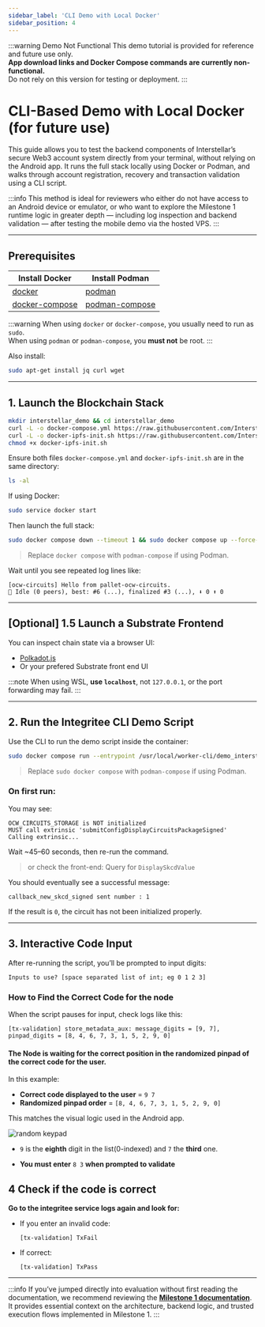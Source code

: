 ```yaml
---
sidebar_label: 'CLI Demo with Local Docker'
sidebar_position: 4
---
```


:::warning Demo Not Functional
This demo tutorial is provided for reference and future use only.  
**App download links and Docker Compose commands are currently non-functional.**  
Do not rely on this version for testing or deployment.
:::


# CLI-Based Demo with Local Docker (for future use)

This guide allows you to test the backend components of Interstellar’s secure Web3 account system directly from your terminal, without relying on the Android app. It runs the full stack locally using Docker or Podman, and walks through account registration, recovery and transaction validation using a CLI script.


:::info
This method is ideal for reviewers who either do not have access to an Android device or emulator, or who want to explore the Milestone 1 runtime logic in greater depth — including log inspection and backend validation — after testing the mobile demo via the hosted VPS.
:::


---

## Prerequisites

| Install Docker | Install Podman |
| -------------- | -------------- |
| [docker](https://docs.docker.com/engine/install/) | [podman](https://podman.io/getting-started/installation.html) |
| [docker-compose](https://docs.docker.com/compose/install/) | [podman-compose](https://github.com/containers/podman-compose#podman-compose) |

:::warning
When using `docker` or `docker-compose`, you usually need to run as `sudo`.  
When using `podman` or `podman-compose`, you **must not** be root.
:::

Also install:
```bash
sudo apt-get install jq curl wget
```

---

## 1. Launch the Blockchain Stack

```bash
mkdir interstellar_demo && cd interstellar_demo
curl -L -o docker-compose.yml https://raw.githubusercontent.com/Interstellar-Network/containers/refs/heads/add-compose/docker-compose.yml
curl -L -o docker-ipfs-init.sh https://raw.githubusercontent.com/Interstellar-Network/containers/refs/heads/add-compose/docker-ipfs-init.sh
chmod +x docker-ipfs-init.sh
```
Ensure both files `docker-compose.yml` and `docker-ipfs-init.sh` are in the same directory:

```bash
ls -al
```

If using Docker:
```bash
sudo service docker start
```

Then launch the full stack:

```bash
sudo docker compose down --timeout 1 && sudo docker compose up --force-recreate
```

> Replace `docker compose` with `podman-compose` if using Podman.

Wait until you see repeated log lines like:

```
[ocw-circuits] Hello from pallet-ocw-circuits.
🛌 Idle (0 peers), best: #6 (...), finalized #3 (...), ⬇ 0 ⬆ 0
```

---

## [Optional] 1.5 Launch a Substrate Frontend

You can inspect chain state via a browser UI:

- [Polkadot.js](https://polkadot.js.org/apps/?rpc=ws%3A%2F%2Flocalhost%3A9990#/chainstate)
- Or your prefered Substrate front end UI

:::note
When using WSL, **use `localhost`**, not `127.0.0.1`, or the port forwarding may fail.
:::

---

## 2. Run the Integritee CLI Demo Script

Use the CLI to run the demo script inside the container:

```bash
sudo docker compose run --entrypoint /usr/local/worker-cli/demo_interstellar.sh integritee_cli -P 2090 -p 9990 -u ws://integritee_node -V wss://integritee_service -R http://integritee_node:8990
```

> Replace `sudo docker compose` with `podman-compose` if using Podman.

### On first run:

You may see:

```
OCW_CIRCUITS_STORAGE is NOT initialized
MUST call extrinsic 'submitConfigDisplayCircuitsPackageSigned'
Calling extrinsic...
```

Wait ~45–60 seconds, then re-run the command.
>or check the front-end: Query for `DisplaySkcdValue`

You should eventually see a successful message:
```
callback_new_skcd_signed sent number : 1
```

If the result is `0`, the circuit has not been initialized properly.

---

## 3. Interactive Code Input

After re-running the script, you’ll be prompted to input digits:

```
Inputs to use? [space separated list of int; eg 0 1 2 3]
```

### How to Find the Correct Code for the node

When the script pauses for input, check logs like this:

```
[tx-validation] store_metadata_aux: message_digits = [9, 7], pinpad_digits = [8, 4, 6, 7, 3, 1, 5, 2, 9, 0]
```

#### The Node is waiting for the correct position in the randomized pinpad of the correct code for the user.


In this example:

- **Correct code displayed to the user** = `9 7`
- **Randomized pinpad order** = `[8, 4, 6, 7, 3, 1, 5, 2, 9, 0]`

This matches the visual logic used in the Android app.

![random keypad](/img/random-keypad.svg)


- `9` is the **eighth** digit in the list(0-indexed) and `7` the **third** one.


- **You must enter** `8 3` **when prompted to validate**
  
## 4 Check if the code is correct

**Go to the integritee service logs again and look for:** 


- If you enter an invalid code:
  ```
  [tx-validation] TxFail
  ```
- If correct:
  ```
  [tx-validation] TxPass
  ```

---





:::info
If you’ve jumped directly into evaluation without first reading the documentation, we recommend reviewing the [**Milestone 1 documentation**](/Milestones/M1/Summary.md). It provides essential context on the architecture, backend logic, and trusted execution flows implemented in Milestone 1.
:::

